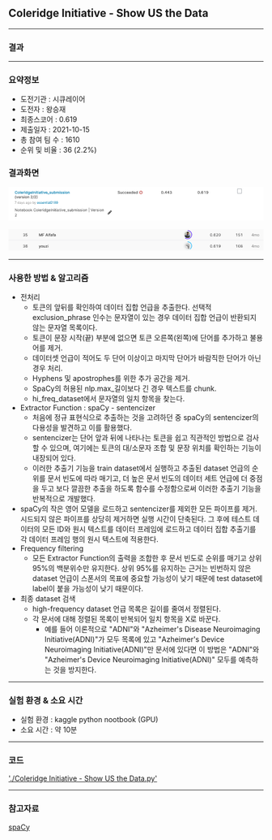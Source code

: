 ## Coleridge Initiative - Show US the Data

------------

### 결과

----------------

### 요약정보

* 도전기관 : 시큐레이어
* 도전자 : 왕승재
* 최종스코어 : 0.619
* 제출일자 : 2021-10-15
* 총 참여 팀 수 : 1610
* 순위 및 비율 : 36 (2.2%)

### 결과화면

![결과](screanshot/score.png)

![결과](screanshot/leaderboard.png)

----------

### 사용한 방법 & 알고리즘

* 전처리
  * 토큰의 앞뒤를 확인하여 데이터 집합 언급을 추출한다. 선택적 exclusion_phrase 인수는 문자열이 있는 경우 데이터 집합 언급이 반환되지 않는 문자열 목록이다.
  * 토큰이 문장 시작(끝) 부분에 없으면 토큰 오른쪽(왼쪽)에 단어를 추가하고 불용어를 제거.
  * 데이터셋 언급이 적어도 두 단어 이상이고 마지막 단어가 바람직한 단어가 아닌 경우 처리.
  * Hyphens 및 apostrophes를 위한 추가 공간을 제거.
  * SpaCy의 허용된 nlp.max_길이보다 긴 경우 텍스트를 chunk.
  * hi_freq_dataset에서 문자열의 일치 항목을 찾는다.
* Extractor Function : spaCy - sentencizer
  * 처음에 정규 표현식으로 추출하는 것을 고려하던 중 spaCy의 sentencizer의 다용성을 발견하고 이를 활용했다.
  * sentencizer는 단어 앞과 뒤에 나타나는 토큰을 쉽고 직관적인 방법으로 검사할 수 있으며, 여기에는 토큰의 대/소문자 조합 및 문장 위치를 확인하는 기능이 내장되어 있다.
  * 이러한 추출기 기능을 train dataset에서 실행하고 추출된 dataset 언급의 순위를 문서 빈도에 따라 매기고, 더 높은 문서 빈도의 데이터 세트 언급에 더 중점을 두고 보다 깔끔한 추출을 하도록 함수를 수정함으로써 이러한 추출기 기능을 반복적으로 개발했다.
* spaCy의 작은 영어 모델을 로드하고 sentencizer를 제외한 모든 파이프를 제거. 시드되지 않은 파이프를 상당히 제거하면 실행 시간이 단축된다. 그 후에 테스트 데이터의 모든 ID와 원시 텍스트를 데이터 프레임에 로드하고 데이터 집합 추출기를 각 데이터 프레임 행의 원시 텍스트에 적용한다.
* Frequency filtering
  * 모든 Extractor Function의 출력을 조합한 후 문서 빈도로 순위를 매기고 상위 95%의 백분위수만 유지한다. 상위 95%를 유지하는 근거는 빈번하지 않은 dataset 언급이 스폰서의 목표에 중요할 가능성이 낮기 때문에 test dataset에 label이 붙을 가능성이 낮기 때문이다.
* 최종 dataset 검색
  * high-frequency dataset 언급 목록은 길이를 줄여서 정렬된다.
  * 각 문서에 대해 정렬된 목록이 반복되어 일치 항목을 X로 바꾼다.
    * 예를 들어 이론적으로 "ADNI"와 "Azheimer's Disease Neuroimaging Initiative(ADNI)"가 모두 목록에 있고 "Azheimer's Device Neuroimaging Initiative(ADNI)"만 문서에 있다면 이 방법은 "ADNI"와 "Azheimer's Device Neuroimaging Initiative(ADNI)" 모두를 예측하는 것을 방지한다.

-------------

### 실험 환경 & 소요 시간

* 실험 환경 : kaggle python nootbook (GPU)
* 소요 시간 : 약 10분

-----------

### 코드

['./Coleridge Initiative - Show US the Data.py'](https://github.com/essential2189/ML_study/blob/main/kaggle/Coleridge%20Initiative%20-%20Show%20US%20the%20Data/Coleridge%20Initiative%20-%20Show%20US%20the%20Data.py)

-----------

### 참고자료

[spaCy](https://spacy.io/api/sentencizer)

